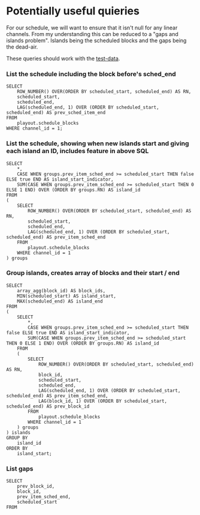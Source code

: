 # Potentially useful quieries

For our schedule, we will want to ensure that it isn't null for any linear channels. From my understanding this can be reduced to a "gaps and islands problem". Islands being the scheduled blocks and the gaps being the dead-air.

These queries should work with the [test-data](test-data.sql).

### List the schedule including the block before's sched_end

```
SELECT
	ROW_NUMBER() OVER(ORDER BY scheduled_start, scheduled_end) AS RN,
	scheduled_start,
	scheduled_end,
	LAG(scheduled_end, 1) OVER (ORDER BY scheduled_start, scheduled_end) AS prev_sched_item_end
FROM
	playout.schedule_blocks
WHERE channel_id = 1;
```

### List the schedule, showing when new islands start and giving each island an ID, includes feature in above SQL

```
SELECT
	*,
	CASE WHEN groups.prev_item_sched_end >= scheduled_start THEN false ELSE true END AS island_start_indicator,
	SUM(CASE WHEN groups.prev_item_sched_end >= scheduled_start THEN 0 ELSE 1 END) OVER (ORDER BY groups.RN) AS island_id
FROM
(
	SELECT
		ROW_NUMBER() OVER(ORDER BY scheduled_start, scheduled_end) AS RN,
		scheduled_start,
		scheduled_end,
		LAG(scheduled_end, 1) OVER (ORDER BY scheduled_start, scheduled_end) AS prev_item_sched_end
	FROM
		playout.schedule_blocks
	WHERE channel_id = 1
) groups
```

### Group islands, creates array of blocks and their start / end

```
SELECT
	array_agg(block_id) AS block_ids,
	MIN(scheduled_start) AS island_start,
	MAX(scheduled_end) AS island_end
FROM
(
	SELECT
		*,
		CASE WHEN groups.prev_item_sched_end >= scheduled_start THEN false ELSE true END AS island_start_indicator,
		SUM(CASE WHEN groups.prev_item_sched_end >= scheduled_start THEN 0 ELSE 1 END) OVER (ORDER BY groups.RN) AS island_id
	FROM
	(
		SELECT
			ROW_NUMBER() OVER(ORDER BY scheduled_start, scheduled_end) AS RN,
			block_id,
			scheduled_start,
			scheduled_end,
			LAG(scheduled_end, 1) OVER (ORDER BY scheduled_start, scheduled_end) AS prev_item_sched_end,
			LAG(block_id, 1) OVER (ORDER BY scheduled_start, scheduled_end) AS prev_block_id
		FROM
			playout.schedule_blocks
		WHERE channel_id = 1
	) groups
) islands
GROUP BY
	island_id
ORDER BY
	island_start;
```

### List gaps

```
SELECT
	prev_block_id,
	block_id,
	prev_item_sched_end,
	scheduled_start
FROM
```